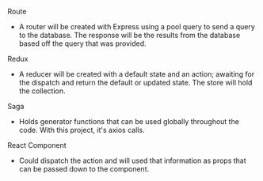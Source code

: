 Route
- A router will be created with Express using a pool query to send a query to the database. The response will be the results from the database based off the query that was provided.

Redux 
- A reducer will be created with a default state and an action; awaiting for the dispatch and return the default or updated state. The store will hold the collection.

Saga
- Holds generator functions that can be used globally throughout the code. With this project, it's axios calls.

React Component
- Could dispatch the action and will used that information as props that can be passed down to the component.
